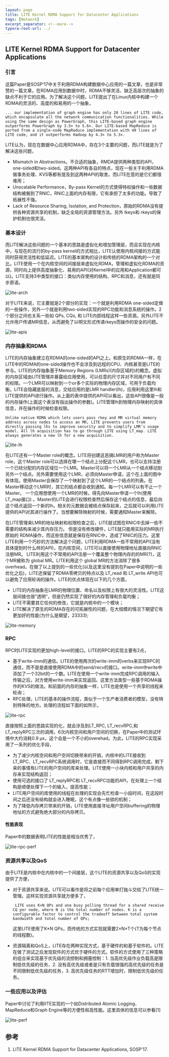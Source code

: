 ```yaml
---
layout: page
title: LITE Kernel RDMA Support for Datacenter Applications
tags: [Network]
excerpt_separator: <!--more-->
typora-root-url: ../
---
```


## LITE Kernel RDMA Support for Datacenter Applications

### 引言

  这篇Paper是SOSP‘17中关于利用RDMA构建数据中心应用的一篇文章，也是非常赞的一篇文章。在RDMA应用到数据中时，RDMA不够灵活、缺乏高层次的抽象的缺点不利于它的应用。为了解决这个问题，LITE提出了在Linux内核中构建一个RDMA的灵活的、高度的和易用的一个抽象，

```
... our implementation of graph engine has only 20 lines of LITE code, which encapsulate all the network communication functionalities. While using the same design as PowerGraph, this LITE-based graph engine outperforms PowerGraph by 3.5× to 5.6×. Our LITE-based MapReduce is ported from a single-node MapReduce implementation with 49 lines of LITE code, and it outperforms Hadoop by 4.3× to 5.3×.
```

 LITE认为，现在在数据中心应用RDMA中，存在3个主要的问题，而LITE就是为了解决这些问题，

* Mismatch in Abstractions。不合适的抽象，RMDA提供两种类型的API，one-sided和two-sided。这两种API有各自的特点，现在一些关于利用RDMA做事务处理、KVS等都有提及到这两种API的取舍。而LITE在意的是它们都很难用；
* Unscalable Performance，By-pass Kernel的方式使得特权操作和一些数据结构被搬到了RNIC，RNIC上面的内存有限，它有承担了太多的功能。导致了拓展性不强。
*  Lack of Resource Sharing, Isolation, and Protection，原始的RDMA没有提供各种资源共享的机制，缺乏全局的资源管理方法。另外 lkeys和 rkeys的保护机制也很灵活。



### 基本设计

  而LITE解决这些问题的一个基本的思路是虚拟化和增加管理层，而且实现在内核中，与现在的流行的by-pass kernel的方式相比，LITE认使用内核间接的方式能同时获得灵活性和低延迟。LITE的基本架构的设计和传统的RDMA架构的一个对比。LITE使用一个在内核空间的间接层来虚拟化RDMA，管理和虚拟化RDMA的资源，同时向上提供高度抽象化、易用的API(对Kernel中的应用和Application都可以)。LITE支持3中类型的接口：类似内存使用的结构、RPC和消息，还有就是同步原语。

![lite-arch](/assets/img/lite-arch.png)

  对于LITE来说，它主要就是2个部分的实现：一个就是利用RDMA one-sided定做的一些操作，另外一个就是利用two-sided实现的RPC功能和消息系统的操作。2个部分之间也关系一些如 QPs, CQs, 和 LITE内部线程这样一些资源。另外LITE不允许用户传递MR信息，从而避免了以明文形式传递rkeys而操作的安全的问题。

![lite-apis](/assets/img/lite-apis.png)

### 内存抽象和RDMA

  LITE的内存抽象建立在RDMA的one-sided的API之上。和原生的RDMA一样，在LITE中的RDMA的one-sided操作也不会涉及到远程的CPU、内核甚至是LITE的参与。LITE的内存抽象基于Memory Regions (LMRs)(内存区域的)的概念。虚拟的内存区域由LITE管理并暴露给应用使用，可以任意的尺寸并对不同用户有不同的权限。一个LMR可以映射到一个or多个实际的物理内存区域，可用于负载均衡。LITE会隐藏底层的消息，交给应用的是LMR handler(lh)，应用利用这里lh和LITE提供的API进行操作。从上面的表中提供的API可以看出，这些API很像是一般的内存操作(上面这个表没有指出操作的参数)。LITE管理lh到物理内存映射的具体信息，并在操作的时候检查权限。

```
Unlike native RDMA which lets users pass rkey and MR virtual memory address across nodes to access an MR, LITE prevents users from directly passing lhs to improve security and to simplify LMR’s usage model. All lh acquisition has to go through LITE using LT_map. LITE always generates a new lh for a new acquisition.
```



![lite-lh](/assets/img/lite-lh.png)

   在LITE还有一个Master role的概念。LITE将创建这恶搞LMR的用户称为Master role，这个Master role可以选择在哪一个结点上分配这个LMR，也可以支持注册一个已经分配的内存区域位一个LMR。Master可以将一个LMR从一个结点移动到另外一个结点。另外需要使用这个LMR，必须向Master申请，这个在上面的图中有体现。使用Master会保存了一个映射到了这个LMR的一个结点的列表。在Master移动这个LMR时，其它的结点都会收到通知。每一个LMR可以有不止一个Master。 一个应用想使用一个LMR的时候，得先向Master申请一个lh(使用LT_map接口) 。Master的LITE会进行权限检查然后保存这个结点的信息，最后向这个结点返回一个新的lh。相关的元数据会被结点保存起来，之后就可以利用LITE提供的API对其进行操作了。当想要解除映射的时候，需要通知Master来解除。

  在LITE管理来LMR的地址映射和权限检查之后，LITE就试图在RNIC中去掉一些不需要的结构来减少其内存压力。 但是没有修改硬件，LITE就只能用实际的MR执行原始的 RDMA操作，而这些信息就是保存在RNIC中，造成了RNIC的压力。这里LITE利用一个巧妙的方法解决这个问题，LITE利用RDMA一些不常用的API(没有具体提到时什么样的API)，在内核空间，LITE可以直接使用物理地址直接向RNIC注册MR。 LITE利用这个不常用的API注册一个覆盖整个物理内存的的MR(?)，这个MR被称为 global MR。LITE利用这个 global MR的方法消除了很多overhead。在做了以上提到的一些优化(以及这里没有提到在Paper中说明的一些优化之后)，LITE还保留了RDMA零拷贝的特点以及 LT_read 和 LT_write API也可以避免了应用轮询的操作。LITE的优点体现在以下的几个方面，

* LITE的内存抽象在LMR的物理位置、命名以及权限上有很大的灵活性。LITE这层间接也很“透明”，但是仍然实现了很好的内存管理和负载均衡；
* LITE不需要其它任何的修改，它就是内核中的一个模块；
* LITE解决了原生的RDMA存在的可拓展性的问题，在大规模的情况下期望它有更加好的性能(为什么是期望，23333);

  

![lite-memory](/assets/img/lite-memory.png)

### RPC

  RPC时LITE实现的更加high-level的接口。LITE的RPC的实现主要有2点，

* 基于write-imm的通信。LITE的使用两次的write-imm的verbs来实现RPC的通信，而不是是直接使用RDMA中的send/recv的接口。write-imm中write中添加了一个32bit的一个数。LITE在使用一个write-imm完成RPC调用的输入传输之后，对方使用write-imm来实现返回。这里方法类型一些基于RDMA操作的KVS的做法。和前面的内存的抽象一样，LITE也是使用一个共享的线程来轮询；
* RPC处理，LITE的基本的操作流程，类似于一个生产者消费者的模型，没有特别特殊的地方。处理的流程如下面的如所示，

![lite-rpc](/assets/img/lite-rpc.png)

 直接按照上面的思路实现的化，就会涉及到LT_RPC, LT_recvRPC,和 LT_replyRPC三次的调用，6次内核空间和用户空间的切换，在Paper中的测试环境中大约消耗0.9 μs，这个会是一个不小的overehad。为此，LITE的RPC实现采用了一系列的优化手段，

* 为了减少内核空间和用户空间切换带来的开销，内核中的LITE接收到 LT_RPC、LT_recvRPC系统调用时，它是直接而不同得到RPC调用完成，剩下来的事情有LITE的用户空间的库来处理。LITE使用一小块内核和用户共享的内存来实现结构返回；
* 使用可选的接口了 LT_replyRPC和 LT_recvRPC功能的API，在处理上一个结构是顺便处理下一个的输入，提高性能；
* LITE用户空间的库使用的线程在处理的实现会先忙检查一小段时间，在这段时间之后还没有结构就会进入睡眠，这个有点像一些锁的机制；
* 为了降低内存拷贝带来的开销，LITE使用直接寻址用户空间buffering的物理地址的方式避免绝大部分的内存拷贝。



#### 性能表现  

 Paper中的数据表明LITE的性能是相当优秀了，

![lite-rpc-perf](/assets/img/lite-rpc-perf.png)



### 资源共享以及QoS

  由于LITE是内核中在内核中的一个间接层，这个LITE的资源共享以及QoS的实现提供了方便，

* 对于资源共享来说。LITE可以看作是将之前每个应用单打独斗交给了LITE统一管理。这样实现资源共享就方便多了，

  ```
   LITE uses K×N QPs and one busy polling thread for a shared receive CQ per node, where N is the total number of nodes. K is a configurable factor to control the tradeoff between total system bandwidth and total number of QPs;
  ```

  这里LITE使用了K*N QPs，而传统的方式实现就需要2×N×T个(T为每个节点的线程数)。

* 资源隔离和QoS上，LITE存在两种实现方式，基于硬件的和基于软件的。LITE在做了测试之后发现软件的方式优于硬件的方式。软件的方式使用了三种策略的组合来实现基于优先级的流控制和拥塞控制：1. 当高优先级作业负载高是限制低优先级的任务，2. 没有高优先级或者是只有负载很强的高优先级的任务是不同限制低优先级的任务，3. 高优先级任务的RTT增加时，限制低优先级的任务。



### 一些应用以及评估

  Paper中讨论了利用lITE实现的一个如Distributed Atomic Logging、MapReduce和Graph Engine等的方便性和高性能。这里具体的信息可以参看[1]

![lite-perf](/assets/img/lite-perf.png)

## 参考

1. LITE Kernel RDMA Support for Datacenter Applications, SOSP'17.